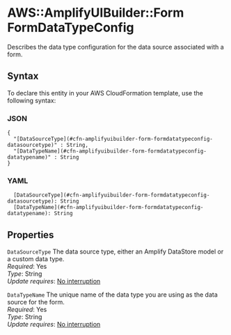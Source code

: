 # AWS::AmplifyUIBuilder::Form FormDataTypeConfig<a name="aws-properties-amplifyuibuilder-form-formdatatypeconfig"></a>

Describes the data type configuration for the data source associated with a form\.

## Syntax<a name="aws-properties-amplifyuibuilder-form-formdatatypeconfig-syntax"></a>

To declare this entity in your AWS CloudFormation template, use the following syntax:

### JSON<a name="aws-properties-amplifyuibuilder-form-formdatatypeconfig-syntax.json"></a>

```
{
  "[DataSourceType](#cfn-amplifyuibuilder-form-formdatatypeconfig-datasourcetype)" : String,
  "[DataTypeName](#cfn-amplifyuibuilder-form-formdatatypeconfig-datatypename)" : String
}
```

### YAML<a name="aws-properties-amplifyuibuilder-form-formdatatypeconfig-syntax.yaml"></a>

```
  [DataSourceType](#cfn-amplifyuibuilder-form-formdatatypeconfig-datasourcetype): String
  [DataTypeName](#cfn-amplifyuibuilder-form-formdatatypeconfig-datatypename): String
```

## Properties<a name="aws-properties-amplifyuibuilder-form-formdatatypeconfig-properties"></a>

`DataSourceType` <a name="cfn-amplifyuibuilder-form-formdatatypeconfig-datasourcetype"></a>
The data source type, either an Amplify DataStore model or a custom data type\.  
_Required_: Yes  
_Type_: String  
_Update requires_: [No interruption](https://docs.aws.amazon.com/AWSCloudFormation/latest/UserGuide/using-cfn-updating-stacks-update-behaviors.html#update-no-interrupt)

`DataTypeName` <a name="cfn-amplifyuibuilder-form-formdatatypeconfig-datatypename"></a>
The unique name of the data type you are using as the data source for the form\.  
_Required_: Yes  
_Type_: String  
_Update requires_: [No interruption](https://docs.aws.amazon.com/AWSCloudFormation/latest/UserGuide/using-cfn-updating-stacks-update-behaviors.html#update-no-interrupt)
